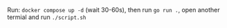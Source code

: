 Run: `docker compose up -d` (wait 30-60s), then run `go run .`, open another termial and run `./script.sh`

